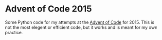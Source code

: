 # Advent of Code 2015

Some Python code for my attempts at the [Advent of Code](http://adventofcode.com/) for 2015.
This is not the most elegent or efficient code, but it works and is meant for my own practice.